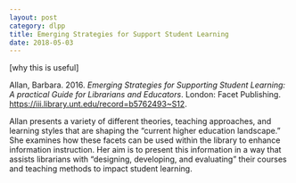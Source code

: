 ```yaml
---
layout: post
category: dlpp
title: Emerging Strategies for Support Student Learning
date: 2018-05-03
---
```

[why this is useful]

Allan, Barbara. 2016. _Emerging Strategies for Supporting Student Learning: A practical Guide for Librarians and Educators_. London: Facet Publishing. https://iii.library.unt.edu/record=b5762493~S12.

Allan presents a variety of different theories, teaching approaches, and learning styles that are shaping the “current higher education landscape.” She examines how these facets can be used within the library to enhance information instruction. Her aim is to present this information in a way that assists librarians with “designing, developing, and evaluating” their courses and teaching methods to impact student learning.
